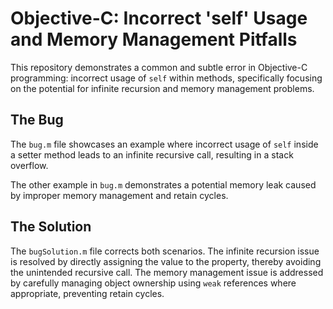 # Objective-C: Incorrect 'self' Usage and Memory Management Pitfalls

This repository demonstrates a common and subtle error in Objective-C programming: incorrect usage of `self` within methods, specifically focusing on the potential for infinite recursion and memory management problems.

## The Bug

The `bug.m` file showcases an example where incorrect usage of `self` inside a setter method leads to an infinite recursive call, resulting in a stack overflow.

The other example in `bug.m` demonstrates a potential memory leak caused by improper memory management and retain cycles.

## The Solution

The `bugSolution.m` file corrects both scenarios.  The infinite recursion issue is resolved by directly assigning the value to the property, thereby avoiding the unintended recursive call.  The memory management issue is addressed by carefully managing object ownership using `weak` references where appropriate, preventing retain cycles.